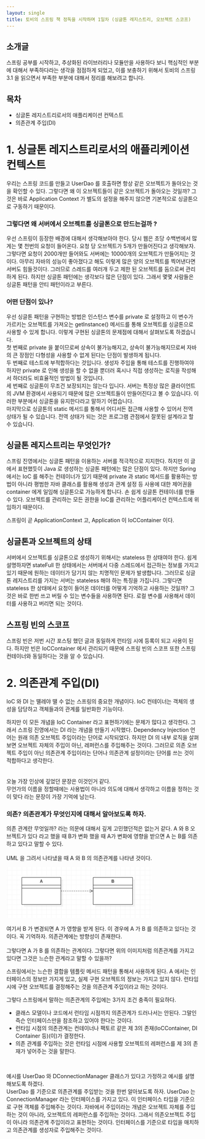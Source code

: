```yaml
---
layout: single
title: 토비의 스프링 책 정독을 시작하며 1일차 (싱글톤 레지스트리, 오브젝트 스코프)
---
```



## 소개글
스프링 공부를 시작하고, 추상화된 라이브러리나 모듈만을 사용하다 보니 핵심적인 부분에 대해서 부족하다라는 생각을 점점하게 되었고, 이를 보충하기 위해서 토비의 스프링 3.1 을 읽으면서 부족한 부분에 대해서 정리를 해보려고 합니다. 

## 목차
- 싱글톤 레지스트리로서의 애플리케이션 컨텍스트 
- 의존관계 주입(DI)







# 1. 싱글톤 레지스트리로서의 애플리케이션 컨텍스트 
우리는 스프링 코드를 만들고 UserDao 를 호출하면 항상 같은 오브젝트가 돌아오는 것을 확인할 수 있다. 
그렇다면 왜 이 오브젝트들이 같은 오브젝트가 돌아오는 것일까? 그것은 바로 Application Context 가 별도의 설정을 해주지 않으면 기본적으로 싱글톤으로 구동하기 때문이다. 

### 그렇다면 왜 서버에서 오브젝트를 싱글톤으로 만드는걸까 ?

우선 스프링이 등장한 배경에 대해서 생각해보아야 한다. 당시 웹은 초당 수백번에서 많게는 몇 천번의 요청이 들어온다. 
요청 당 오브젝트가 5개가 만들어진다고 생각해보자. 그렇다면 요청이 2000개만 들어와도 서버에는 10000개의 오브젝트가 만들어지는 것이다. 아무리 자바의 성능이 좋아졌다고 해도 이렇게 많은 양의 오브젝트를 찍어낸다면 서버도 힘들것이다.
그러므로 스레드를 여러개 두고 제한 된 오브젝트를 둠으로써 관리하게 된다. 하지만 싱글톤 패턴에는 생각보다 많은 단점이 있다. 그래서 몇몇 사람들은 싱글톤 패턴을 안티 패턴이라고 부른다. 

### 어떤 단점이 있나? 
우선 싱글톤 패턴을 구현하는 방법은 인스턴스 변수를 private 로 설정하고 이 변수가 가르키는 오브젝트를 가져오는 getInstance() 메서드를 통해 오브젝트를  싱글톤으로 사용할 수 있게 합니다. 이렇게 구현된 싱글톤의 문제점에 대해서 살펴보도록 하겠습니다. <br>
 첫 번째로 private 을 붙이므로써 상속이 불가능해지고, 상속이 불가능해지므로써 자바의 큰 장점인 다형성을 사용할 수 없게 된다는 단점이 발생하게 됩니다. <br>
 두 번째로 테스트에 부적합하다는 것입니다. 생성자 주입을 통해 테스트를 진행하여야 하지만 private 로 인해 생성을 할 수 없을 뿐더러 혹시나 직접 생성하는 로직을 작성해서 하더라도 비효율적인 방법이 될 것입니다. <br>
 세 번째로 싱글톤이 무조건 보장되지는 않는다 입니다. 서버는 특정상 많은 클라이언트의 JVM 환경에서 사용되기 때문에 많은 오브젝트들이 만들어진다고 볼 수 있습니다. 이러한 부분에서 싱글톤을 유지한다라고 말하기 어렵습니다. <br>
 마지막으로 싱글톤의 static 메서드를 통해서 어디서든 접근해 사용할 수 있어서 전역 상태가 될 수 있습니다. 전역 상태가 되는 것은 프로그램 관점에서 잘못된 설계라고 할 수 있습니다. 



 ## 싱글톤 레지스트리는 무엇인가? 
 스프링 진영에서는 싱글톤 패턴을 이용하는 서버를 적극적으로 지지한다. 하지만 이 글에서 표현했듯이 Java 로 생성하는 싱글톤 패턴에는 많은 단점이 있다. 하지만 Spring 에서는 IoC 를 해주는 컨테이너가 있기 때문에 private 과 static  메서드를 활용하는 방법이 아니라 평범한 자바 클래스를 활용해 생성과 관계 설정 등 사용에 대한 제어권을 container 에게 일임해 싱글톤으로 가능하게 합니다. 
 손 쉽게 싱글톤 컨테이너를 만들수 있다. 오브젝트를 관리하는 모든 권한을 IoC를  관리하는 어플리케이션 컨텍스트에 위임하기 때문이다. 

스프링이 곧 ApplicationContext 고, Application 이 IoCContainer 이다.


## 싱글톤과 오브젝트의 상태 
서버에서 오브젝트를 싱글톤으로 생성하기 위해서는 stateless 한 상태여야 한다. 쉽게 설명하자면 stateFull 한 상태에서는 서버에서 다중 스레드에서 접근하는 정보를 가지고 있기 때문에 원하는 데이터가 담기지 않는 치명적인 문제가 발생합니다. 그러므로 싱글톤 레지스트리를 가지는 서버는 stateless 해야 하는 특징을 가집니다. 그렇다면 stateless 한 상태에서 요청이 들어온 데이터를 어떻게 기억하고 사용하는 것일까? 그것은 바로 한번 쓰고 버릴 수 있는 변수들을 사용하면 된다. 로컬 변수를 사용해서 데이터를 사용하고 버리면 되는 것이다. 

## 스프링 빈의 스코프
스프링 빈은 저번 시간 포스팅 했던 글과 동일하게 런타임 시에 등록이 되고 사용이 된다. 하지만 빈은 IoCContainer 에서 관리되기 때문에 스프링 빈의 스코프 또한 스프링 컨테이너와 동일하다는 것을 알 수 있습니다.


# 2. 의존관계 주입(DI)
IoC 와 DI 는 뗼레야 땔 수 없는 스프링의 중요한 개념이다. 
IoC 컨테이너는 객체의 생성을 담당하고 객체들과의 관계를 일반화한 기능이다. 

하지만 이 모든 개념을 IoC Container 라고 표현하기에는 문제가 많다고 생각한다. 그래서 스프링 진영에서는 DI 라는 개념을 만들기 시작했다. Dependency Injection 언어는 원래 의존 오브젝트 주입이라는 단어로 시작되었다. 하지만 DI 의 내부 로직을 살펴보면 오브젝트 자체의 주입이 아닌, 레퍼런스를 주입해주는 것이다. 그러므로 의존 오브젝트 주입이 아닌 의존관계 주입이라는 단어나 의존관계 설정이라는 단어를 쓰는 것이 적합하다고 생각한다. <br><br><br>
오늘 가장 인상에 깊었던 문장은 이것인거 같다. <br>
무언가의 이름을 정할때에는 사용법이 아니라 의도에 대해서 생각하고 이름을 정하는 것이 맞다 라는 문장이 가장 기억에 남는다. 

### 의존? 의존관계가 무엇인지에 대해서 알아보도록 하자. 
의존 관계란 무엇일까? 라는 의문에 대해서 깊게 고민했던적은 없는거 같다. A 와 B 오브젝트가 있다 라고 했을 때 B가 변화 했을 때 A가 변화에 영향을 받으면 A 는 B를 의존하고 있다고 말할 수 있다. 
<br><br>
UML 을 그려서 나타냈을 때 A 와 B 의 의존관계를 나타낸 것이다. 

![Alt text](image.png)

여기서 B 가 변경되면 A 가 영향을 받게 된다. 이 경우에 A 가 B 를 의존하고 있다는 것이다. 꼭 기억하자. 의존관계에는 방향성이 존재한다. 
<br>
<br>
그렇다면 A 가 B 를 의존하는 관계이다. 그렇다면 위의 이미지처럼 의존관계를 가지고 있다면 그것은 느슨한 관계라고 말할 수 있을까? <br>

스프링에서는 느슨한 결합을 템플릿 메서드 패턴을 통해서 사용하게 된다. A 에서는 인터페이스의 정보만 가지게 있고, 실제 구현 오브젝트의 정보는 가지고 있지 않다. 런타임 시에 구현 오브젝트를 결정해주는 것을 의존관계 주입이라고 하는 것이다. <br>

그렇다 스프링에서 말하는 의존관계의 주입에는 3가지 조건 충족이 필요하다. 
- 클래스 모델이나 코드에서 런타임 시점까지 의존관계가 드러나서는 안된다. 그말인 즉슨 인터페이스만을 참조하고 있어야 한다는 것이다. 
- 런타임 시점의 의존관계는 컨테이너나 팩토르 같은 제 3의 존재(IoCContainer, DI Container 등)(이)가 결정한다. 
- 의존 관계를 주입하는 것은 런타임 시점에 사용할 오브젝트의 레퍼런스를 제 3의 존재가 넣어주는 것을 말한다. 
<br>

예시를 UserDao 와 DConnectionManager 클래스가 있다고 가정하고 예시를 설명해보도록 하겠다.<br>
UserDao 를 기준으로 의존관계를 주입받는 것을 한번 알아보도록 하자. UserDao 는 ConnectionManager 라는 인터페이스를 가지고 있다. 이 인터페이스 타입을 기준으로 구현 객체를 주입해주는 것이다. 자바에서 주입이라는 개념은 오브젝트 자체를 주입하는 것이 아니라, 오브젝트의 레퍼런스를 주입하는 것이다. 그래서 의존오브젝트 주입이 아니라 의존관계 주입이라고 표현하는 것이다. 인터페이스를 기준으로 타입을 매치하고 의존관계를 생성자로 주입해주는 것이다. 






